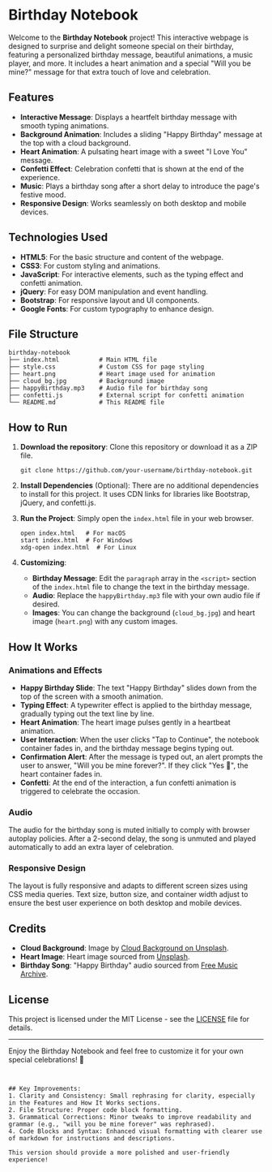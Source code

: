 # Birthday Notebook

Welcome to the **Birthday Notebook** project! This interactive webpage is designed to surprise and delight someone special on their birthday, featuring a personalized birthday message, beautiful animations, a music player, and more. It includes a heart animation and a special "Will you be mine?" message for that extra touch of love and celebration.

## Features

- **Interactive Message**: Displays a heartfelt birthday message with smooth typing animations.
- **Background Animation**: Includes a sliding "Happy Birthday" message at the top with a cloud background.
- **Heart Animation**: A pulsating heart image with a sweet "I Love You" message.
- **Confetti Effect**: Celebration confetti that is shown at the end of the experience.
- **Music**: Plays a birthday song after a short delay to introduce the page's festive mood.
- **Responsive Design**: Works seamlessly on both desktop and mobile devices.

## Technologies Used

- **HTML5**: For the basic structure and content of the webpage.
- **CSS3**: For custom styling and animations.
- **JavaScript**: For interactive elements, such as the typing effect and confetti animation.
- **jQuery**: For easy DOM manipulation and event handling.
- **Bootstrap**: For responsive layout and UI components.
- **Google Fonts**: For custom typography to enhance design.

## File Structure

```
birthday-notebook
├── index.html           # Main HTML file
├── style.css            # Custom CSS for page styling
├── heart.png            # Heart image used for animation
├── cloud_bg.jpg         # Background image
├── happyBirthday.mp3    # Audio file for birthday song
├── confetti.js          # External script for confetti animation
└── README.md            # This README file
```

## How to Run

1. **Download the repository**:
   Clone this repository or download it as a ZIP file.

   ```
   git clone https://github.com/your-username/birthday-notebook.git
   ```

2. **Install Dependencies** (Optional):
   There are no additional dependencies to install for this project. It uses CDN links for libraries like Bootstrap, jQuery, and confetti.js.

3. **Run the Project**:
   Simply open the `index.html` file in your web browser.

   ```
   open index.html   # For macOS
   start index.html  # For Windows
   xdg-open index.html  # For Linux
   ```

4. **Customizing**:
   - **Birthday Message**: Edit the `paragraph` array in the `<script>` section of the `index.html` file to change the text in the birthday message.
   - **Audio**: Replace the `happyBirthday.mp3` file with your own audio file if desired.
   - **Images**: You can change the background (`cloud_bg.jpg`) and heart image (`heart.png`) with any custom images.

## How It Works

### Animations and Effects

- **Happy Birthday Slide**: The text "Happy Birthday" slides down from the top of the screen with a smooth animation.
- **Typing Effect**: A typewriter effect is applied to the birthday message, gradually typing out the text line by line.
- **Heart Animation**: The heart image pulses gently in a heartbeat animation.
- **User Interaction**: When the user clicks "Tap to Continue", the notebook container fades in, and the birthday message begins typing out.
- **Confirmation Alert**: After the message is typed out, an alert prompts the user to answer, "Will you be mine forever?". If they click "Yes 💍", the heart container fades in.
- **Confetti**: At the end of the interaction, a fun confetti animation is triggered to celebrate the occasion.

### Audio

The audio for the birthday song is muted initially to comply with browser autoplay policies. After a 2-second delay, the song is unmuted and played automatically to add an extra layer of celebration.

### Responsive Design

The layout is fully responsive and adapts to different screen sizes using CSS media queries. Text size, button size, and container width adjust to ensure the best user experience on both desktop and mobile devices.

## Credits

- **Cloud Background**: Image by [Cloud Background on Unsplash](https://unsplash.com/s/photos/cloud-background).
- **Heart Image**: Heart image sourced from [Unsplash](https://unsplash.com/s/photos/heart).
- **Birthday Song**: "Happy Birthday" audio sourced from [Free Music Archive](https://freemusicarchive.org/).

## License

This project is licensed under the MIT License - see the [LICENSE](LICENSE) file for details.

---

Enjoy the Birthday Notebook and feel free to customize it for your own special celebrations! 🎉
```


## Key Improvements:
1. Clarity and Consistency: Small rephrasing for clarity, especially in the Features and How It Works sections.
2. File Structure: Proper code block formatting.
3. Grammatical Corrections: Minor tweaks to improve readability and grammar (e.g., "will you be mine forever" was rephrased).
4. Code Blocks and Syntax: Enhanced visual formatting with clearer use of markdown for instructions and descriptions.

This version should provide a more polished and user-friendly experience!

